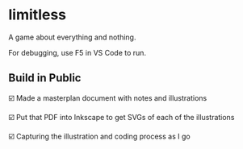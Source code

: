 # limitless
A game about everything and nothing.

For debugging, use F5 in VS Code to run.

## Build in Public
☑️ Made a masterplan document with notes and illustrations

☑️ Put that PDF into Inkscape to get SVGs of each of the illustrations

☑️ Capturing the illustration and coding process as I go
